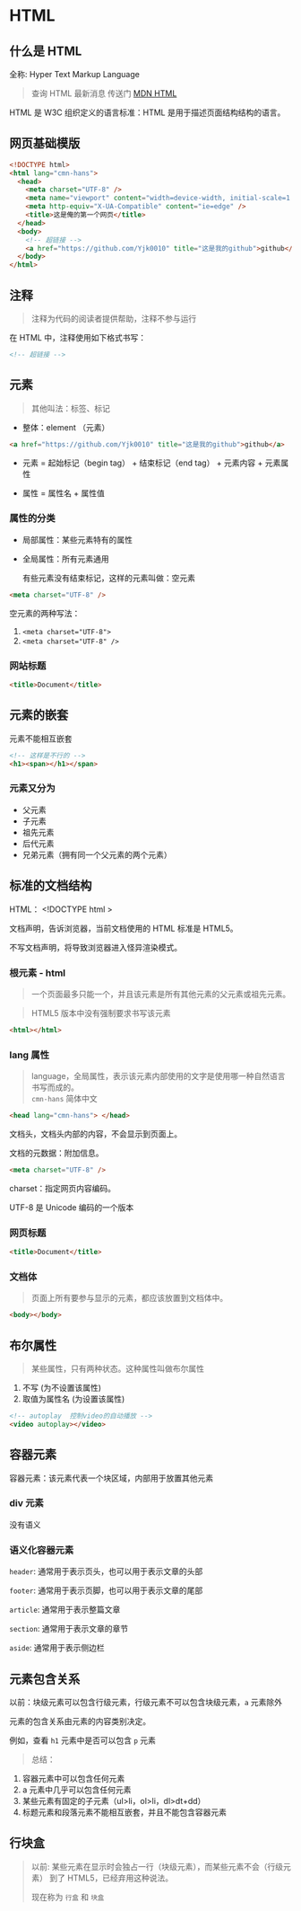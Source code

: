 # HTML

## 什么是 HTML

<span class="cor-da">全称: Hyper Text Markup Language</span>

> 查询 <span class="cor-tip">HTML</span> 最新消息 传送门 [MDN HTML](https://developer.mozilla.org/zh-CN/docs/Web/HTML)

HTML 是 W3C 组织定义的语言标准：HTML 是用于描述<span class="cor-in">页面结构</span>结构的语言。

## 网页基础模版

```html
<!DOCTYPE html>
<html lang="cmn-hans">
  <head>
    <meta charset="UTF-8" />
    <meta name="viewport" content="width=device-width, initial-scale=1.0" />
    <meta http-equiv="X-UA-Compatible" content="ie=edge" />
    <title>这是俺的第一个网页</title>
  </head>
  <body>
    <!-- 超链接 -->
    <a href="https://github.com/Yjk0010" title="这是我的github">github</a>
  </body>
</html>
```

## 注释

> 注释为代码的阅读者提供帮助，注释不参与运行

在 HTML 中，注释使用如下格式书写：

```html
<!-- 超链接 -->
```

## 元素

> 其他叫法：标签、标记

- 整体：element （元素）

```html
<a href="https://github.com/Yjk0010" title="这是我的github">github</a>
```

- 元素 = 起始标记（begin tag） + 结束标记（end tag） + 元素内容 + 元素属性

- 属性 = 属性名 + 属性值

### 属性的分类

- 局部属性：某些元素特有的属性
- 全局属性：所有元素通用

  有些元素没有结束标记，这样的元素叫做：<span class="cor-in">空元素</span>

```html
<meta charset="UTF-8" />
```

空元素的两种写法：

1. `<meta charset="UTF-8">`
2. `<meta charset="UTF-8" />`

### 网站标题

```html
<title>Document</title>
```

## 元素的嵌套

元素不能相互嵌套

```html
<!-- 这样是不行的 -->
<h1><span></h1></span>
```

### 元素又分为

- 父元素
- 子元素
- 祖先元素
- 后代元素
- 兄弟元素（拥有同一个父元素的两个元素）

## 标准的文档结构

HTML： <span class="cor-wa">\<!DOCTYPE <span class="cor-da">html</span>
\></span>

文档声明，告诉浏览器，当前文档使用的 HTML 标准是 HTML5。

不写文档声明，将导致浏览器进入<span class="cor-in">怪异渲染模式。</span>

### 根元素 - html

> 一个页面最多只能一个，并且该元素是所有其他元素的父元素或祖先元素。

> HTML5 版本中没有强制要求书写该元素

```html
<html></html>
```

### lang 属性

> language，全局属性，表示该元素内部使用的文字是使用哪一种自然语言书写而成的。  
> `cmn-hans` <span class="cor-in">简体中文</span>

```html
<head lang="cmn-hans"> </head>
```

文档头，文档头内部的内容，不会显示到页面上。

文档的元数据：附加信息。

```html
<meta charset="UTF-8" />
```

charset：指定网页内容编码。

UTF-8 是 Unicode 编码的一个版本

### 网页标题

```html
<title>Document</title>
```

### 文档体

> 页面上所有要参与显示的元素，都应该放置到文档体中。

```html
<body></body>
```

## 布尔属性

> 某些属性，只有两种状态。这种属性叫做布尔属性

1. 不写 (为不设置该属性)
2. 取值为属性名 (为设置该属性)

```html
<!-- autoplay  控制video的自动播放 -->
<video autoplay></video>
```

## 容器元素

容器元素：该元素代表一个块区域，内部用于放置其他元素

### <span class="cor-tip">div 元素</span>

没有语义

### <span class="cor-tip">语义化容器元素</span>

`header`: 通常用于表示页头，也可以用于表示文章的头部

`footer`: 通常用于表示页脚，也可以用于表示文章的尾部

`article`: 通常用于表示整篇文章

`section`: 通常用于表示文章的章节

`aside`: 通常用于表示侧边栏

## 元素包含关系

以前：块级元素可以包含行级元素，行级元素不可以包含块级元素，`a` 元素除外

元素的包含关系由元素的内容类别决定。

例如，查看 `h1` 元素中是否可以包含 `p` 元素

> 总结：

1. 容器元素中可以包含任何元素
2. a 元素中几乎可以包含任何元素
3. 某些元素有固定的子元素（ul>li，ol>li，dl>dt+dd）
4. 标题元素和段落元素不能相互嵌套，并且不能包含容器元素

## 行块盒

> 以前: 某些元素在显示时会独占一行（块级元素），而某些元素不会（行级元素）
> 到了 HTML5，<span class="cor-da">已经弃用这种说法。</span>
>
> 现在称为 `行盒` 和 `块盒`
